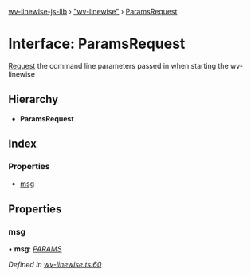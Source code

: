 [wv-linewise-js-lib](../README.md) › ["wv-linewise"](../modules/_wv_linewise_.md) › [ParamsRequest](_wv_linewise_.paramsrequest.md)

# Interface: ParamsRequest

[Request](../modules/_wv_linewise_.md#request) the command line parameters passed in when starting the wv-linewise

## Hierarchy

* **ParamsRequest**

## Index

### Properties

* [msg](_wv_linewise_.paramsrequest.md#msg)

## Properties

###  msg

• **msg**: *[PARAMS](../enums/_wv_linewise_.request_type.md#params)*

*Defined in [wv-linewise.ts:60](https://github.com/forbesmyester/wv-linewise/blob/5431908/js-lib/src/wv-linewise.ts#L60)*
